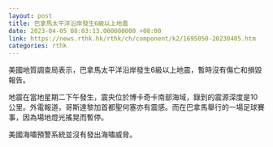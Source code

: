 ```yaml
---
layout: post
title: 巴拿馬太平洋沿岸發生6級以上地震
date: 2023-04-05 08:03:13.000000000 +08:00
link: https://news.rthk.hk/rthk/ch/component/k2/1695050-20230405.htm
categories: rthk
---
```


美國地質調查局表示，巴拿馬太平洋沿岸發生6級以上地震，暫時沒有傷亡和損毀報告。

地震在當地星期二下午發生，震央位於博卡奇卡南部海域，錄到的震源深度是10公里。外電報道，哥斯達黎加首都聖何塞亦有震感。而在巴拿馬舉行的一場足球賽事，因為場地燈光搖晃而暫停。

美國海嘯預警系統並沒有發出海嘯威脅。
